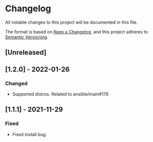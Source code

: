 # Changelog
All notable changes to this project will be documented in this file.

The format is based on [Keep a Changelog](https://keepachangelog.com/en/1.0.0/),
and this project adheres to [Semantic Versioning](https://semver.org/spec/v2.0.0.html).

## [Unreleased]

## [1.2.0] - 2022-01-26
### Changed
- Supported distros. Related to ansible/main#178

## [1.1.1] - 2021-11-29
### Fixed
- Fixed install bug.
